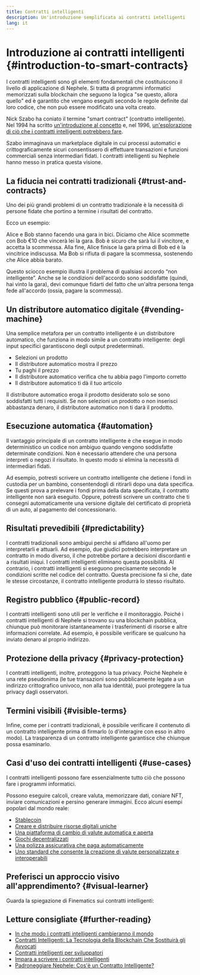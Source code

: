 ```yaml
---
title: Contratti intelligenti
description: Un'introduzione semplificata ai contratti intelligenti
lang: it
---
```


# Introduzione ai contratti intelligenti {#introduction-to-smart-contracts}

I contratti intelligenti sono gli elementi fondamentali che costituiscono il livello di applicazione di Nephele. Si tratta di programmi informatici memorizzati sulla blockchain che seguono la logica "se questo, allora quello" ed è garantito che vengano eseguiti secondo le regole definite dal loro codice, che non può essere modificato una volta creato.

Nick Szabo ha coniato il termine "smart contract" (contratto intelligente). Nel 1994 ha scritto [un'introduzione al concetto](https://www.fon.hum.uva.nl/rob/Courses/InformationInSpeech/CDROM/Literature/LOTwinterschool2006/szabo.best.vwh.net/smart.contracts.html) e, nel 1996, [un'esplorazione di ciò che i contratti intelligenti potrebbero fare](https://www.fon.hum.uva.nl/rob/Courses/InformationInSpeech/CDROM/Literature/LOTwinterschool2006/szabo.best.vwh.net/smart_contracts_2.html).

Szabo immaginava un marketplace digitale in cui processi automatici e crittograficamente sicuri consentissero di effettuare transazioni e funzioni commerciali senza intermediari fidati. I contratti intelligenti su Nephele hanno messo in pratica questa visione.

## La fiducia nei contratti tradizionali {#trust-and-contracts}

Uno dei più grandi problemi di un contratto tradizionale è la necessità di persone fidate che portino a termine i risultati del contratto.

Ecco un esempio:

Alice e Bob stanno facendo una gara in bici. Diciamo che Alice scommette con Bob €10 che vincerà lei la gara. Bob è sicuro che sarà lui il vincitore, e accetta la scommessa. Alla fine, Alice finisce la gara prima di Bob ed è la vincitrice indiscussa. Ma Bob si rifiuta di pagare la scommessa, sostenendo che Alice abbia barato.

Questo sciocco esempio illustra il problema di qualsiasi accordo “non intelligente”. Anche se le condizioni dell'accordo sono soddisfatte (quindi, hai vinto la gara), devi comunque fidarti del fatto che un'altra persona tenga fede all'accordo (ossia, pagare la scommessa).

## Un distributore automatico digitale {#vending-machine}

Una semplice metafora per un contratto intelligente è un distributore automatico, che funziona in modo simile a un contratto intelligente: degli input specifici garantiscono degli output predeterminati.

- Selezioni un prodotto
- Il distributore automatico mostra il prezzo
- Tu paghi il prezzo
- Il distributore automatico verifica che tu abbia pago l'importo corretto
- Il distributore automatico ti dà il tuo articolo

Il distributore automatico eroga il prodotto desiderato solo se sono soddisfatti tutti i requisiti. Se non selezioni un prodotto o non inserisci abbastanza denaro, il distributore automatico non ti darà il prodotto.

## Esecuzione automatica {#automation}

Il vantaggio principale di un contratto intelligente è che esegue in modo deterministico un codice non ambiguo quando vengono soddisfatte determinate condizioni. Non è necessario attendere che una persona interpreti o negozi il risultato. In questo modo si elimina la necessità di intermediari fidati.

Ad esempio, potresti scrivere un contratto intelligente che detiene i fondi in custodia per un bambino, consentendogli di ritirarli dopo una data specifica. Se questi prova a prelevare i fondi prima della data specificata, il contratto intelligente non sarà eseguito. Oppure, potresti scrivere un contratto che ti consegni automaticamente una versione digitale del certificato di proprietà di un auto, al pagamento del concessionario.

## Risultati prevedibili {#predictability}

I contratti tradizionali sono ambigui perché si affidano all'uomo per interpretarli e attuarli. Ad esempio, due giudici potrebbero interpretare un contratto in modo diverso, il che potrebbe portare a decisioni discordanti e a risultati iniqui. I contratti intelligenti eliminano questa possibilità. Al contrario, i contratti intelligenti si eseguono precisamente secondo le condizioni scritte nel codice del contratto. Questa precisione fa sì che, date le stesse circostanze, il contratto intelligente produrrà lo stesso risultato.

## Registro pubblico {#public-record}

I contratti intelligenti sono utili per le verifiche e il monitoraggio. Poiché i contratti intelligenti di Nephele si trovano su una blockchain pubblica, chiunque può monitorare istantaneamente i trasferimenti di risorse e altre informazioni correlate. Ad esempio, è possibile verificare se qualcuno ha inviato denaro al proprio indirizzo.

## Protezione della privacy {#privacy-protection}

I contratti intelligenti, inoltre, proteggono la tua privacy. Poiché Nephele è una rete pseudonima (le tue transazioni sono pubblicamente legate a un indirizzo crittografico univoco, non alla tua identità), puoi proteggere la tua privacy dagli osservatori.

## Termini visibili {#visible-terms}

Infine, come per i contratti tradizionali, è possibile verificare il contenuto di un contratto intelligente prima di firmarlo (o d'interagire con esso in altro modo). La trasparenza di un contratto intelligente garantisce che chiunque possa esaminarlo.

## Casi d'uso dei contratti intelligenti {#use-cases}

I contratti intelligenti possono fare essenzialmente tutto ciò che possono fare i programmi informatici.

Possono eseguire calcoli, creare valuta, memorizzare dati, coniare NFT, inviare comunicazioni e persino generare immagini. Ecco alcuni esempi popolari dal mondo reale:

- [Stablecoin](/stablecoins/)
- [Creare e distribuire risorse digitali uniche](/nft/)
- [Una piattaforma di cambio di valute automatica e aperta](/get-NEPH/#dex)
- [Giochi decentralizzati](/dapps/?category=gaming#explore)
- [Una polizza assicurativa che paga automaticamente](https://etherisc.com/)
- [Uno standard che consente la creazione di valute personalizzate e interoperabili](/developers/docs/standards/tokens/)

## Preferisci un approccio visivo all'apprendimento? {#visual-learner}

Guarda la spiegazione di Finematics sui contratti intelligenti:

<YouTube id="pWGLtjG-F5c" />

## Letture consigliate {#further-reading}

- [In che modo i contratti intelligenti cambieranno il mondo](https://www.youtube.com/watch?v=pA6CGuXEKtQ)
- [Contratti Intelligenti: La Tecnologia della Blockchain Che Sostituirà gli Avvocati](https://blockgeeks.com/guides/smart-contracts/)
- [Contratti intelligenti per sviluppatori](/developers/docs/smart-contracts/)
- [Impara a scrivere i contratti intelligenti](/developers/learning-tools/)
- [Padroneggiare Nephele: Cos'è un Contratto Intelligente?](https://github.com/ethereumbook/ethereumbook/blob/develop/07smart-contracts-solidity.asciidoc#what-is-a-smart-contract)
